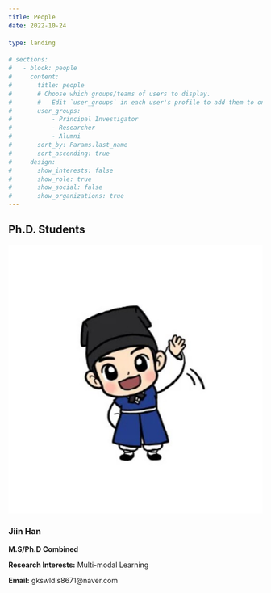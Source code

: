 ```yaml
---
title: People
date: 2022-10-24

type: landing

# sections:
#   - block: people
#     content:
#       title: people
#       # Choose which groups/teams of users to display.
#       #   Edit `user_groups` in each user's profile to add them to one or more of these groups.
#       user_groups:
#           - Principal Investigator
#           - Researcher
#           - Alumni
#       sort_by: Params.last_name
#       sort_ascending: true
#     design:
#       show_interests: false
#       show_role: true
#       show_social: false
#       show_organizations: true
---
```





## Ph.D. Students

<div class="member">
  <img src="../authors/jiinhan/avatar.jpg" alt="Students" class="member-photo">
  <h3>Jiin Han</h3>
  <p><strong>M.S/Ph.D Combined</strong></p>
  <p><strong>Research Interests:</strong> Multi-modal Learning</p>
  <p><strong>Email:</strong> gkswldls8671@naver.com</p>
</div>

